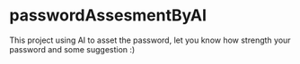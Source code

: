 # passwordAssesmentByAI
This project using AI to asset the password, let you know how strength your password and some suggestion :)
